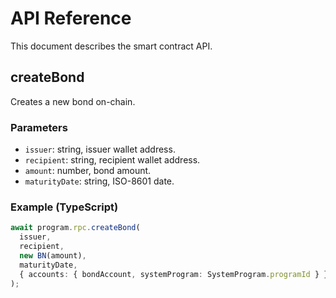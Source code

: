# API Reference

This document describes the smart contract API.

## createBond

Creates a new bond on-chain.

### Parameters

- `issuer`: string, issuer wallet address.
- `recipient`: string, recipient wallet address.
- `amount`: number, bond amount.
- `maturityDate`: string, ISO-8601 date.

### Example (TypeScript)

```ts
await program.rpc.createBond(
  issuer,
  recipient,
  new BN(amount),
  maturityDate,
  { accounts: { bondAccount, systemProgram: SystemProgram.programId } }
);
```
